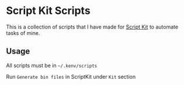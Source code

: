 # Script Kit Scripts

This is a collection of scripts that I have made for [Script Kit](https://github.com/johnlindquist/kit) to automate tasks of mine.

## Usage

All scripts must be in `~/.kenv/scripts`

Run `Generate bin files` in ScriptKit under `Kit` section
